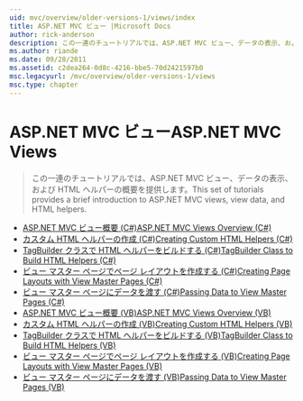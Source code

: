 ```yaml
---
uid: mvc/overview/older-versions-1/views/index
title: ASP.NET MVC ビュー |Microsoft Docs
author: rick-anderson
description: この一連のチュートリアルでは、ASP.NET MVC ビュー、データの表示、および HTML ヘルパーの概要を提供します。
ms.author: riande
ms.date: 09/28/2011
ms.assetid: c2dea264-0d8c-4216-bbe5-70d2421597b0
msc.legacyurl: /mvc/overview/older-versions-1/views
msc.type: chapter
---
```

<a name="aspnet-mvc-views"></a><span data-ttu-id="0ddbd-103">ASP.NET MVC ビュー</span><span class="sxs-lookup"><span data-stu-id="0ddbd-103">ASP.NET MVC Views</span></span>
====================
> <span data-ttu-id="0ddbd-104">この一連のチュートリアルでは、ASP.NET MVC ビュー、データの表示、および HTML ヘルパーの概要を提供します。</span><span class="sxs-lookup"><span data-stu-id="0ddbd-104">This set of tutorials provides a brief introduction to ASP.NET MVC views, view data, and HTML helpers.</span></span>


- [<span data-ttu-id="0ddbd-105">ASP.NET MVC ビュー概要 (C#)</span><span class="sxs-lookup"><span data-stu-id="0ddbd-105">ASP.NET MVC Views Overview (C#)</span></span>](asp-net-mvc-views-overview-cs.md)
- [<span data-ttu-id="0ddbd-106">カスタム HTML ヘルパーの作成 (C#)</span><span class="sxs-lookup"><span data-stu-id="0ddbd-106">Creating Custom HTML Helpers (C#)</span></span>](creating-custom-html-helpers-cs.md)
- [<span data-ttu-id="0ddbd-107">TagBuilder クラスで HTML ヘルパーをビルドする (C#)</span><span class="sxs-lookup"><span data-stu-id="0ddbd-107">TagBuilder Class to Build HTML Helpers (C#)</span></span>](using-the-tagbuilder-class-to-build-html-helpers-cs.md)
- [<span data-ttu-id="0ddbd-108">ビュー マスター ページでページ レイアウトを作成する (C#)</span><span class="sxs-lookup"><span data-stu-id="0ddbd-108">Creating Page Layouts with View Master Pages (C#)</span></span>](creating-page-layouts-with-view-master-pages-cs.md)
- [<span data-ttu-id="0ddbd-109">ビュー マスター ページにデータを渡す (C#)</span><span class="sxs-lookup"><span data-stu-id="0ddbd-109">Passing Data to View Master Pages (C#)</span></span>](passing-data-to-view-master-pages-cs.md)
- [<span data-ttu-id="0ddbd-110">ASP.NET MVC ビュー概要 (VB)</span><span class="sxs-lookup"><span data-stu-id="0ddbd-110">ASP.NET MVC Views Overview (VB)</span></span>](asp-net-mvc-views-overview-vb.md)
- [<span data-ttu-id="0ddbd-111">カスタム HTML ヘルパーの作成 (VB)</span><span class="sxs-lookup"><span data-stu-id="0ddbd-111">Creating Custom HTML Helpers (VB)</span></span>](creating-custom-html-helpers-vb.md)
- [<span data-ttu-id="0ddbd-112">TagBuilder クラスで HTML ヘルパーをビルドする (VB)</span><span class="sxs-lookup"><span data-stu-id="0ddbd-112">TagBuilder Class to Build HTML Helpers (VB)</span></span>](using-the-tagbuilder-class-to-build-html-helpers-vb.md)
- [<span data-ttu-id="0ddbd-113">ビュー マスター ページでページ レイアウトを作成する (VB)</span><span class="sxs-lookup"><span data-stu-id="0ddbd-113">Creating Page Layouts with View Master Pages (VB)</span></span>](creating-page-layouts-with-view-master-pages-vb.md)
- [<span data-ttu-id="0ddbd-114">ビュー マスター ページにデータを渡す (VB)</span><span class="sxs-lookup"><span data-stu-id="0ddbd-114">Passing Data to View Master Pages (VB)</span></span>](passing-data-to-view-master-pages-vb.md)
